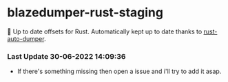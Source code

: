 # blazedumper-rust-staging

🚀 Up to date offsets for Rust. Automatically kept up to date thanks to [rust-auto-dumper](https://github.com/Akandesh/rust-auto-dumper).


### Last Update 30-06-2022 14:09:36
- If there's something missing then open a issue and i'll try to add it asap.